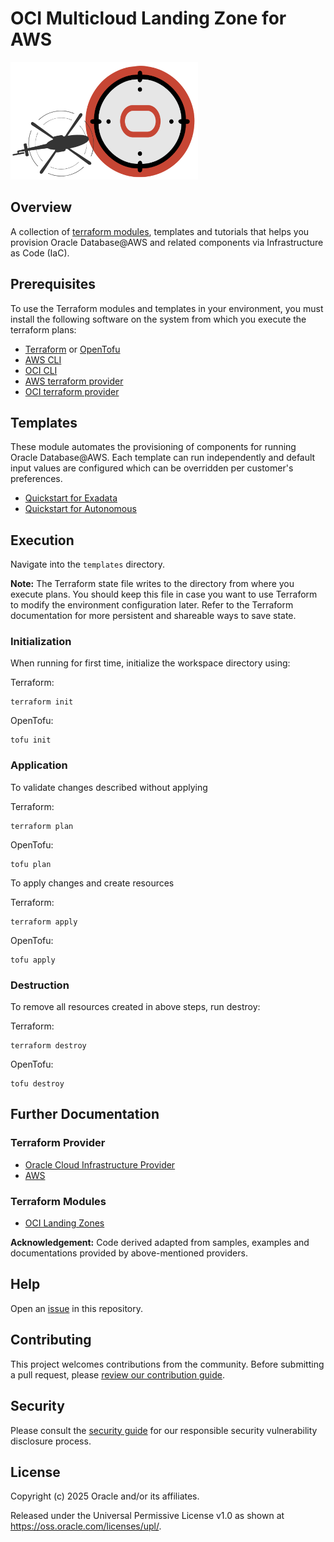 # OCI Multicloud Landing Zone for AWS

![Landing Zone logo](./images/landing_zone_300.png)

## Overview

A collection of [terraform modules](https://developer.hashicorp.com/terraform/language/modules), templates and tutorials that helps you provision Oracle Database@AWS and related components via Infrastructure as Code (IaC).

## Prerequisites

To use the Terraform modules and templates in your environment, you must install the following software on the system from which you execute the terraform plans:

- [Terraform](https://developer.hashicorp.com/terraform/install) or [OpenTofu](https://opentofu.org/docs/intro/)
- [AWS CLI](https://docs.aws.amazon.com/cli/latest/userguide/getting-started-install.html)
- [OCI CLI](https://docs.oracle.com/en-us/iaas/Content/API/SDKDocs/cliinstall.htm)
- [AWS terraform provider](https://registry.terraform.io/providers/hashicorp/aws/latest/docs)
- [OCI terraform provider](https://registry.terraform.io/providers/oracle/oci/latest/docs)

## Templates
These module automates the provisioning of components for running Oracle Database@AWS. Each template can run independently and default input values are configured which can be overridden per customer's preferences.
- [Quickstart for Exadata](./templates/aws-oci-adbs-quickstart/README.md)
- [Quickstart for Autonomous](./templates/aws-oci-adbs-quickstart/README.md)

## Execution
Navigate into the `templates` directory.

**Note:** The Terraform state file writes to the directory from where you execute plans. You should keep this file in case you want to use Terraform to modify the environment configuration later. Refer to the Terraform documentation for more persistent and shareable ways to save state.

### Initialization

When running for first time, initialize the workspace directory using:

Terraform:

``` shell
terraform init
```

OpenTofu:

``` shell
tofu init
```

### Application

To validate changes described without applying

Terraform:

``` shell
terraform plan
```

OpenTofu:

``` shell
tofu plan
```

To apply changes and create resources

Terraform:

``` shell
terraform apply
```

OpenTofu:

``` shell
tofu apply
```

### Destruction

To remove all resources created in above steps, run destroy:

Terraform:

``` shell
terraform destroy
```

OpenTofu:

``` shell
tofu destroy
```

## Further Documentation

### Terraform Provider
- [Oracle Cloud Infrastructure Provider](https://registry.terraform.io/providers/oracle/oci/latest/docs)
- [AWS](https://registry.terraform.io/providers/hashicorp/aws/latest/docs)

### Terraform Modules
- [OCI Landing Zones](https://github.com/oci-landing-zones/)

**Acknowledgement:** Code derived adapted from samples, examples and documentations provided by above-mentioned providers.

## Help

Open an [issue](https://github.com/oci-landing-zones/terraform-oci-multicloud-aws/issues) in this repository.

## Contributing

This project welcomes contributions from the community. Before submitting a pull request, please [review our contribution guide](./CONTRIBUTING.md).

## Security

Please consult the [security guide](./SECURITY.md) for our responsible security vulnerability disclosure process.

## License

Copyright (c) 2025 Oracle and/or its affiliates.

Released under the Universal Permissive License v1.0 as shown at <https://oss.oracle.com/licenses/upl/>.